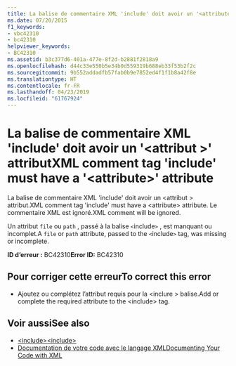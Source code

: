 ```yaml
---
title: La balise de commentaire XML 'include' doit avoir un '<attribute>' attribut
ms.date: 07/20/2015
f1_keywords:
- vbc42310
- bc42310
helpviewer_keywords:
- BC42310
ms.assetid: b3c377d6-401a-477e-8f2d-b2881f2818a9
ms.openlocfilehash: d44c33e550b5e34b0d559319b688eb33f53b2f2c
ms.sourcegitcommit: 9b552addadfb57fab0b9e7852ed4f1f1b8a42f8e
ms.translationtype: HT
ms.contentlocale: fr-FR
ms.lasthandoff: 04/23/2019
ms.locfileid: "61767924"
---
```

# <a name="xml-comment-tag-include-must-have-a-attribute-attribute"></a><span data-ttu-id="43f85-102">La balise de commentaire XML 'include' doit avoir un '\<attribut >' attribut</span><span class="sxs-lookup"><span data-stu-id="43f85-102">XML comment tag 'include' must have a '\<attribute>' attribute</span></span>
<span data-ttu-id="43f85-103">La balise de commentaire XML 'include' doit avoir un \<attribut > attribut.</span><span class="sxs-lookup"><span data-stu-id="43f85-103">XML comment tag 'include' must have a \<attribute> attribute.</span></span> <span data-ttu-id="43f85-104">Le commentaire XML est ignoré.</span><span class="sxs-lookup"><span data-stu-id="43f85-104">XML comment will be ignored.</span></span>  
  
 <span data-ttu-id="43f85-105">Un attribut `file` ou `path` , passé à la balise `<`include`>` , est manquant ou incomplet.</span><span class="sxs-lookup"><span data-stu-id="43f85-105">A `file` or `path` attribute, passed to the `<`include`>` tag, was missing or incomplete.</span></span>  
  
 <span data-ttu-id="43f85-106">**ID d’erreur :** BC42310</span><span class="sxs-lookup"><span data-stu-id="43f85-106">**Error ID:** BC42310</span></span>  
  
## <a name="to-correct-this-error"></a><span data-ttu-id="43f85-107">Pour corriger cette erreur</span><span class="sxs-lookup"><span data-stu-id="43f85-107">To correct this error</span></span>  
  
- <span data-ttu-id="43f85-108">Ajoutez ou complétez l’attribut requis pour la \<inclure > balise.</span><span class="sxs-lookup"><span data-stu-id="43f85-108">Add or complete the required attribute to the \<include> tag.</span></span>  
  
## <a name="see-also"></a><span data-ttu-id="43f85-109">Voir aussi</span><span class="sxs-lookup"><span data-stu-id="43f85-109">See also</span></span>

- [<span data-ttu-id="43f85-110">\<include></span><span class="sxs-lookup"><span data-stu-id="43f85-110">\<include></span></span>](../../visual-basic/language-reference/xmldoc/include.md)
- [<span data-ttu-id="43f85-111">Documentation de votre code avec le langage XML</span><span class="sxs-lookup"><span data-stu-id="43f85-111">Documenting Your Code with XML</span></span>](../../visual-basic/programming-guide/program-structure/documenting-your-code-with-xml.md)
